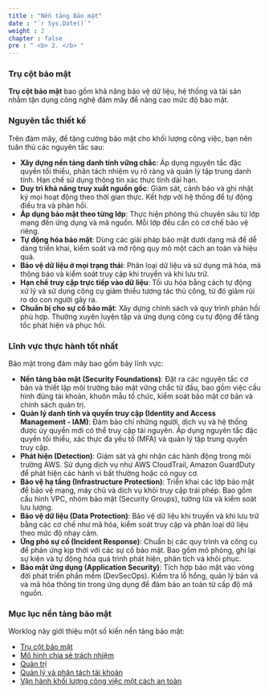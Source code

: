 ```yaml
---
title : "Nền tảng Bảo mật"
date : "`r Sys.Date()`" 
weight : 2 
chapter : false
pre : " <b> 2. </b> "
---
```

### Trụ cột bảo mật
**Trụ cột bảo mật** bao gồm khả năng bảo vệ dữ liệu, hệ thống và tài sản nhằm tận dụng công nghệ đám mây để nâng cao mức độ bảo mật.

### Nguyên tắc thiết kế
Trên đám mây, để tăng cường bảo mật cho khối lượng công việc, bạn nên tuân thủ các nguyên tắc sau:
- **Xây dựng nền tảng danh tính vững chắc**: Áp dụng nguyên tắc đặc quyền tối thiểu, phân tách nhiệm vụ rõ ràng và quản lý tập trung danh tính. Hạn chế sử dụng thông tin xác thực tĩnh dài hạn.
- **Duy trì khả năng truy xuất nguồn gốc**: Giám sát, cảnh báo và ghi nhật ký mọi hoạt động theo thời gian thực. Kết hợp với hệ thống để tự động điều tra và phản hồi.
- **Áp dụng bảo mật theo từng lớp**: Thực hiện phòng thủ chuyên sâu từ lớp mạng đến ứng dụng và mã nguồn. Mỗi lớp đều cần có cơ chế bảo vệ riêng.
- **Tự động hóa bảo mật**: Dùng các giải pháp bảo mật dưới dạng mã để dễ dàng triển khai, kiểm soát và mở rộng quy mô một cách an toàn và hiệu quả.
- **Bảo vệ dữ liệu ở mọi trạng thái**: Phân loại dữ liệu và sử dụng mã hóa, mã thông báo và kiểm soát truy cập khi truyền và khi lưu trữ.
- **Hạn chế truy cập trực tiếp vào dữ liệu**: Tối ưu hóa bằng cách tự động xử lý và sử dụng công cụ giảm thiểu tương tác thủ công, từ đó giảm rủi ro do con người gây ra.
- **Chuẩn bị cho sự cố bảo mật**: Xây dựng chính sách và quy trình phản hồi phù hợp. Thường xuyên luyện tập và ứng dụng công cụ tự động để tăng tốc phát hiện và phục hồi.

### Lĩnh vực thực hành tốt nhất
Bảo mật trong đám mây bao gồm bảy lĩnh vực:
- **Nền tảng bảo mật (Security Foundations)**: Đặt ra các nguyên tắc cơ bản và thiết lập môi trường bảo mật vững chắc từ đầu, bao gồm việc cấu hình đúng tài khoản, khuôn mẫu tổ chức, kiểm soát bảo mật cơ bản và chính sách quản trị.
- **Quản lý danh tính và quyền truy cập (Identity and Access Management - IAM)**: Đảm bảo chỉ những người, dịch vụ và hệ thống được ủy quyền mới có thể truy cập tài nguyên. Áp dụng nguyên tắc đặc quyền tối thiểu, xác thực đa yếu tố (MFA) và quản lý tập trung quyền truy cập.
- **Phát hiện (Detection)**: Giám sát và ghi nhận các hành động trong môi trường AWS. Sử dụng dịch vụ như AWS CloudTrail, Amazon GuardDuty để phát hiện các hành vi bất thường hoặc có nguy cơ.
- **Bảo vệ hạ tầng (Infrastructure Protection)**: Triển khai các lớp bảo mật để bảo vệ mạng, máy chủ và dịch vụ khỏi truy cập trái phép. Bao gồm cấu hình VPC, nhóm bảo mật (Security Groups), tường lửa và kiểm soát lưu lượng.
- **Bảo vệ dữ liệu (Data Protection)**: Bảo vệ dữ liệu khi truyền và khi lưu trữ bằng các cơ chế như mã hóa, kiểm soát truy cập và phân loại dữ liệu theo mức độ nhạy cảm.
- **Ứng phó sự cố (Incident Response)**: Chuẩn bị các quy trình và công cụ để phản ứng kịp thời với các sự cố bảo mật. Bao gồm mô phỏng, ghi lại sự kiện và tự động hóa quá trình phát hiện, phân tích và khôi phục.
- **Bảo mật ứng dụng (Application Security)**: Tích hợp bảo mật vào vòng đời phát triển phần mềm (DevSecOps). Kiểm tra lỗ hổng, quản lý bản vá và mã hóa thông tin trong ứng dụng để đảm bảo an toàn từ cấp độ mã nguồn.

### Mục lục nền tảng bảo mật
Worklog này giới thiệu một số kiến nền tảng bảo mật:
- [Trụ cột bảo mật](/content/2-SecurityFoundations/_index.vi.md)
- [Mô hình chia sẻ trách nhiệm](/content\2-SecurityFoundations/2.1-SharedResponsibility/_index.vi.md)
- [Quản trị](/content/2-SecurityFoundations/2.2-Governance/_index.vi.md)
- [Quản lý và phân tách tài khoản](/content\2-SecurityFoundations/2.3-AWSAccountManagementAndSeparation/_index.vi.md)
- [Vận hành khối lượng công việc một cách an toàn](/content/2-SecurityFoundations/2.4-OperatingYourWorkloadsSecurely/_index.vi.md)

